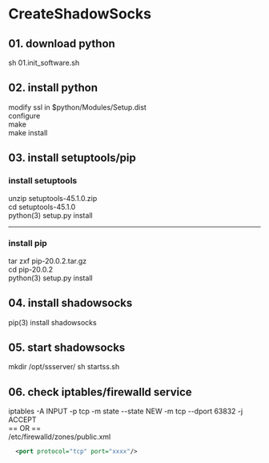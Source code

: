 # CreateShadowSocks

## 01. download python
sh 01.init_software.sh

## 02. install python
modify ssl in $python/Modules/Setup.dist  
configure  
make  
make install

## 03. install setuptools/pip

### install setuptools
 unzip setuptools-45.1.0.zip  
 cd setuptools-45.1.0  
 python(3) setup.py install  
 
---
### install pip
 tar zxf pip-20.0.2.tar.gz  
 cd pip-20.0.2  
 python(3) setup.py install

## 04. install shadowsocks
pip(3) install shadowsocks

## 05. start shadowsocks
mkdir /opt/ssserver/
sh startss.sh

## 06. check iptables/firewalld service
iptables -A INPUT -p tcp -m state --state NEW -m tcp --dport 63832 -j ACCEPT<br>
== OR ==<br>
/etc/firewalld/zones/public.xml<br>
```xml
  <port protocol="tcp" port="xxxx"/>
```
